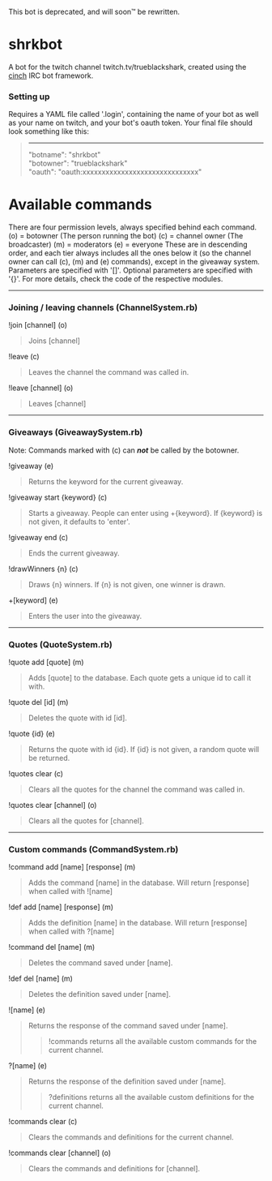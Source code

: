 This bot is deprecated, and will soon™ be rewritten.

# shrkbot
A bot for the twitch channel twitch.tv/trueblackshark, created using the [cinch](https://github.com/cinchrb/cinch) IRC bot framework.


### Setting up

Requires a YAML file called '.login', containing the name of your bot as well as your name on twitch, and your bot's oauth token. Your final file should look something like this:

>---
>"botname": "shrkbot"  
>"botowner": "trueblackshark"  
>"oauth": "oauth:xxxxxxxxxxxxxxxxxxxxxxxxxxxxxx"  



# Available commands
There are four permission levels, always specified behind each command.
(o) = botowner (The person running the bot)
(c) = channel owner (The broadcaster)
(m) = moderators
(e) = everyone
These are in descending order, and each tier always includes all the ones below it (so the channel owner can call (c), (m) and (e) commands), except in the giveaway system. Parameters are specified with '[]'. Optional parameters are specified with '{}'. For more details, check the code of the respective modules.

*****

### Joining / leaving channels (ChannelSystem.rb)
!join [channel] (o)
>Joins [channel]

!leave (c)
>Leaves the channel the command was called in.

!leave [channel] (o)
>Leaves [channel]

*****

### Giveaways (GiveawaySystem.rb)
Note: Commands marked with (c) can ***not*** be called by the botowner.

!giveaway (e)
>Returns the keyword for the current giveaway.

!giveaway start {keyword} (c)
>Starts a giveaway. People can enter using +{keyword}. If {keyword} is not given, it defaults to 'enter'.

!giveaway end (c)
>Ends the current giveaway.

!drawWinners {n} (c)
>Draws {n} winners. If {n} is not given, one winner is drawn.

+[keyword] (e)
>Enters the user into the giveaway.

*****

### Quotes (QuoteSystem.rb)
!quote add [quote] (m)
>Adds [quote] to the database. Each quote gets a unique id to call it with.

!quote del [id] (m)
>Deletes the quote with id [id].

!quote {id} (e)
>Returns the quote with id {id}. If {id} is not given, a random quote will be returned.

!quotes clear (c)
>Clears all the quotes for the channel the command was called in.

!quotes clear [channel] (o)
>Clears all the quotes for [channel].

*****

### Custom commands (CommandSystem.rb)
!command add [name]  [response] (m)
>Adds the command [name] in the database. Will return [response] when called with ![name]

!def add [name]  [response] (m)
>Adds the definition [name] in the database. Will return [response] when called with ?[name]

!command del [name] (m)
>Deletes the command saved under [name].

!def del [name] (m)
>Deletes the definition saved under [name].

![name]  (e)
>Returns the response of the command saved under [name].
>>!commands returns all the available custom commands for the current channel.

?[name]  (e)
>Returns the response of the definition saved under [name].
>>?definitions returns all the available custom definitions for the current channel.

!commands clear (c)
>Clears the commands and definitions for the current channel.

!commands clear [channel] (o)
>Clears the commands and definitions for [channel].

